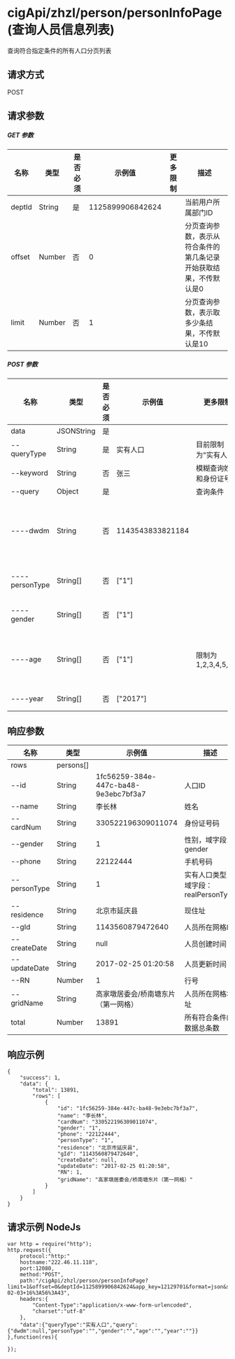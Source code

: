 # cigApi/zhzl/person/personInfoPage (查询人员信息列表)

查询符合指定条件的所有人口分页列表

## 请求方式

POST

## 请求参数

##### GET 参数

名称|类型|是否必须|示例值|更多限制|描述
--|--|--|--|--|--
deptId|String|是|1125899906842624||当前用户所属部门ID
offset|Number|否|0||分页查询参数，表示从符合条件的第几条记录开始获取结果，不传默认是0
limit|Number|否|1||分页查询参数，表示取多少条结果，不传默认是10

##### POST 参数

名称|类型|是否必须|示例值|更多限制|描述
--|--|--|--|--|--
data|JSONString|是|||
--queryType|String|是|实有人口|目前限制为"实有人口"|统计类型
--keyword|String|否|张三|模糊查询姓名和身份证号码
--query|Object|是||查询条件
----dwdm|String|否|1143543833821184||查询的部门ID,限定查找指定区域下的人口统计信息，不传时查当前用户所属部门下的人口统计信息
----personType|String[]|否|["1"]||域字段：realPersonType，不传时查所有类型
----gender|String[]|否|["1"]||域字段：gender，不传时查所有类型
----age|String[]|否|["1"]|限制为1,2,3,4,5,6,7|1表示小于18岁，2表示大于19小于29岁，... 7表示大于69岁，不传时查所有类型
----year|String[]|否|["2017"]||更新数据年份，不传时查所有类型

## 响应参数

名称|类型|示例值|描述
--|--|--|--
rows|persons[]||
--id|String|1fc56259-384e-447c-ba48-9e3ebc7bf3a7|人口ID
--name|String|李长林|姓名
--cardNum|String|330522196309011074|身份证号码
--gender|String|1|性别，域字段：gender
--phone|String|22122444|手机号码
--personType|String|1|实有人口类型，域字段：realPersonType
--residence|String|北京市延庆县|现住址
--gId|String|1143560879472640|人员所在网格ID
--createDate|String|null|人员创建时间
--updateDate|String|2017-02-25 01:20:58|人员更新时间
--RN|Number|1|行号
--gridName|String|高家墩居委会/桥南塘东片（第一网格）|人员所在网格地址
total|Number|13891|所有符合条件的数据总条数

## 响应示例
```
{
    "success": 1, 
    "data": {
        "total": 13891, 
        "rows": [
            {
                "id": "1fc56259-384e-447c-ba48-9e3ebc7bf3a7", 
                "name": "李长林", 
                "cardNum": "330522196309011074", 
                "gender": "1", 
                "phone": "22122444", 
                "personType": "1", 
                "residence": "北京市延庆县", 
                "gId": "1143560879472640", 
                "createDate": null, 
                "updateDate": "2017-02-25 01:20:58", 
                "RN": 1, 
                "gridName": "高家墩居委会/桥南塘东片（第一网格）"
            }
        ]
    }
}
```

## 请求示例 NodeJs
```
var http = require("http");
http.request({
    protocol:"http:"
    hostname:"222.46.11.118",
    port:12080,
    method:"POST",
    path:"/cigApi/zhzl/person/personInfoPage?limit=1&offset=0&deptId=1125899906842624&app_key=12129701&format=json&sign=E15F129BE9B67FB2346A0C1D54D0D589&sign_method=hmac&timestamp=2017-02-03+16%3A56%3A43",
    headers:{
        "Content-Type":"application/x-www-form-urlencoded",
        "charset":"utf-8"
    },
    "data":{"queryType":"实有人口","query":{"dwdm":null,"personType":"","gender":"","age":"","year":""}}
},function(res){

});
```